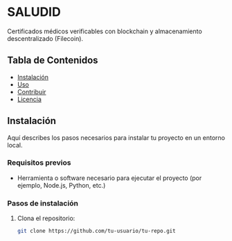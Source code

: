 # SALUDID
Certificados médicos verificables con blockchain  y almacenamiento descentralizado (Filecoin).
## Tabla de Contenidos
- [Instalación](#instalación)
- [Uso](#uso)
- [Contribuir](#contribuir)
- [Licencia](#licencia)

## Instalación

Aquí describes los pasos necesarios para instalar tu proyecto en un entorno local.

### Requisitos previos
- Herramienta o software necesario para ejecutar el proyecto (por ejemplo, Node.js, Python, etc.)
  
### Pasos de instalación

1. Clona el repositorio:
   ```bash
   git clone https://github.com/tu-usuario/tu-repo.git
